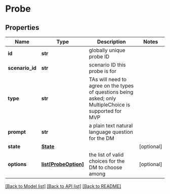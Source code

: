 # Probe

## Properties
Name | Type | Description | Notes
------------ | ------------- | ------------- | -------------
**id** | **str** | globally unique probe ID | 
**scenario_id** | **str** | scenario ID this probe is for | 
**type** | **str** | TAs will need to agree on the types of questions being asked; only MultipleChoice is supported for MVP | 
**prompt** | **str** | a plain text natural language question for the DM | 
**state** | [**State**](State.md) |  | [optional] 
**options** | [**list[ProbeOption]**](ProbeOption.md) | the list of valid choices for the DM to choose among | [optional] 

[[Back to Model list]](../README.md#documentation-for-models) [[Back to API list]](../README.md#documentation-for-api-endpoints) [[Back to README]](../README.md)

